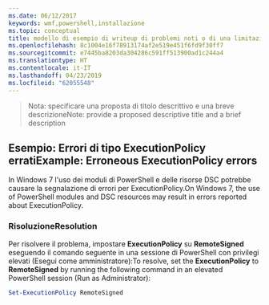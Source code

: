 ```yaml
---
ms.date: 06/12/2017
keywords: wmf,powershell,installazione
ms.topic: conceptual
title: modello di esempio di writeup di problemi noti o di una limitazione
ms.openlocfilehash: 8c1004e16f78913174af2e519e451f6fd9f30ff7
ms.sourcegitcommit: e7445ba8203da304286c591ff513900ad1c244a4
ms.translationtype: HT
ms.contentlocale: it-IT
ms.lasthandoff: 04/23/2019
ms.locfileid: "62055548"
---
```

 ><span data-ttu-id="4d153-103">Nota: specificare una proposta di titolo descrittivo e una breve descrizione</span><span class="sxs-lookup"><span data-stu-id="4d153-103">Note: provide a proposed descriptive title and a brief description</span></span>

## <a name="example-erroneous-executionpolicy-errors"></a><span data-ttu-id="4d153-104">Esempio: Errori di tipo ExecutionPolicy errati</span><span class="sxs-lookup"><span data-stu-id="4d153-104">Example: Erroneous ExecutionPolicy errors</span></span>
<span data-ttu-id="4d153-105">In Windows 7 l'uso dei moduli di PowerShell e delle risorse DSC potrebbe causare la segnalazione di errori per ExecutionPolicy.</span><span class="sxs-lookup"><span data-stu-id="4d153-105">On Windows 7, the use of PowerShell modules and DSC resources may result in errors reported about ExecutionPolicy.</span></span>

### <a name="resolution"></a><span data-ttu-id="4d153-106">Risoluzione</span><span class="sxs-lookup"><span data-stu-id="4d153-106">Resolution</span></span>

<span data-ttu-id="4d153-107">Per risolvere il problema, impostare **ExecutionPolicy** su **RemoteSigned** eseguendo il comando seguente in una sessione di PowerShell con privilegi elevati (Esegui come amministratore):</span><span class="sxs-lookup"><span data-stu-id="4d153-107">To resolve, set the **ExecutionPolicy** to **RemoteSigned** by running the following command in an elevated PowerShell session (Run as Administrator):</span></span>

```powershell
Set-ExecutionPolicy RemoteSigned
```
